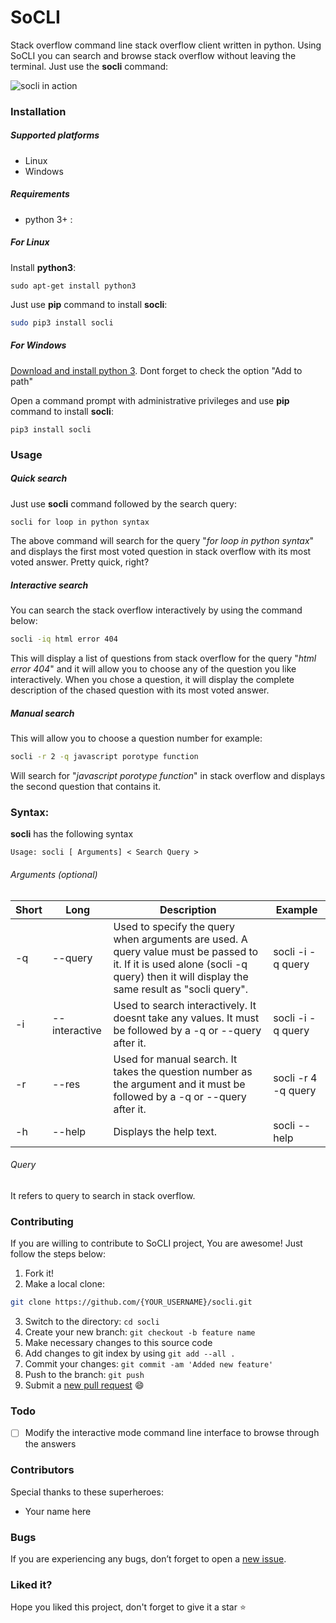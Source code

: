 # SoCLI
Stack overflow command line stack overflow client written in python. Using SoCLI you can search and browse stack overflow without leaving the terminal. Just use the **socli** command:

![socli in action](https://cloud.githubusercontent.com/assets/8397274/16255232/82d93dae-3865-11e6-9b0b-c4570adbda6e.gif)

### Installation

##### Supported platforms
* Linux
* Windows

##### Requirements
* python 3+ :

##### For Linux
Install **python3**:
```
sudo apt-get install python3
```

Just use **pip** command to install **socli**:
```sh
sudo pip3 install socli
```
##### For Windows
[Download and install python 3](https://www.python.org/ftp/python/3.5.1/python-3.5.1.exe). Dont forget to check the option "Add to path"

Open a command prompt with administrative privileges and use **pip** command to install **socli**:
```
pip3 install socli
```


### Usage
##### Quick search
Just use **socli** command followed by the search query:
```sh
socli for loop in python syntax

```

The above command will search for the query "*for loop in python syntax*" and displays the first most voted question in stack overflow with its most voted answer. Pretty quick, right?

##### Interactive search
You can search the stack overflow interactively by using the command below:
```sh
socli -iq html error 404
```

This will display a list of questions from stack overflow for the query "*html error 404*" and it will allow you to choose any of the question you like interactively. When you chose a question, it will display the complete description of the chased question with its most voted answer.

##### Manual search
This will allow you to choose a question number for example:
```sh
socli -r 2 -q javascript porotype function
```
Will search for "*javascript porotype function*" in stack overflow and displays the second question that contains it.

### Syntax:
**socli** has the following syntax
```
Usage: socli [ Arguments] < Search Query >
```

###### Arguments (optional)
| Short | Long | Description | Example |
|--------|--------|--------|--------|
| -q | --query | Used to specify the query when arguments are used. A query value must be passed to it. If it is used alone (socli -q query) then it will display the same result as "socli query". | socli -i -q query |
| -i | --interactive |  Used to search interactively. It doesnt take any values. It must be followed by a -q or --query after it. | socli -i -q query |
| -r | --res | Used for manual search. It takes the question number as the argument and it must be followed by a  -q or --query after it. | socli -r 4 -q query |
| -h | --help | Displays the help text. | socli --help |

###### Query
It refers to query to search in stack overflow.


### Contributing
If you are willing to contribute to SoCLI project, You are awesome! Just follow the steps below:

1. Fork it!
2. Make a local clone: 
  ```sh
  git clone https://github.com/{YOUR_USERNAME}/socli.git
  ```

3. Switch to the directory: `cd socli` 
4. Create your new branch: `git checkout -b feature name`
5. Make necessary changes to this source code
6. Add changes to git index by using `git add --all .`
7. Commit your changes: `git commit -am 'Added new feature'`
8. Push to the branch: `git push`
9. Submit a [new pull request](https://github.com/gautamkrishnar/socli/pull/new) :smile:

### Todo
- [ ] Modify the interactive mode command line interface to browse through the answers 

### Contributors
Special thanks to these superheroes:
* Your name here


### Bugs
If you are experiencing any bugs, don’t forget to open a [new issue](https://github.com/gautamkrishnar/socli/issues/new).

### Liked it?
Hope you liked this project, don't forget to give it a star :star:
